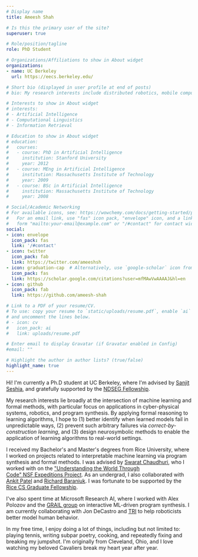 ```yaml
---
# Display name
title: Ameesh Shah

# Is this the primary user of the site?
superuser: true

# Role/position/tagline
role: PhD Student

# Organizations/Affiliations to show in About widget
organizations:
- name: UC Berkeley
  url: https://eecs.berkeley.edu/

# Short bio (displayed in user profile at end of posts)
# bio: My research interests include distributed robotics, mobile computing and programmable matter.

# Interests to show in About widget
# interests:
# - Artificial Intelligence
# - Computational Linguistics
# - Information Retrieval

# Education to show in About widget
# education:
#   courses:
#   - course: PhD in Artificial Intelligence
#     institution: Stanford University
#     year: 2012
#   - course: MEng in Artificial Intelligence
#     institution: Massachusetts Institute of Technology
#     year: 2009
#   - course: BSc in Artificial Intelligence
#     institution: Massachusetts Institute of Technology
#     year: 2008

# Social/Academic Networking
# For available icons, see: https://wowchemy.com/docs/getting-started/page-builder/#icons
#   For an email link, use "fas" icon pack, "envelope" icon, and a link in the
#   form "mailto:your-email@example.com" or "/#contact" for contact widget.
social:
- icon: envelope
  icon_pack: fas
  link: '/#contact'
- icon: twitter
  icon_pack: fab
  link: https://twitter.com/ameeshsh
- icon: graduation-cap  # Alternatively, use `google-scholar` icon from `ai` icon pack
  icon_pack: fas
  link: https://scholar.google.com/citations?user=mfMAwVwAAAAJ&hl=en
- icon: github
  icon_pack: fab
  link: https://github.com/ameesh-shah

# Link to a PDF of your resume/CV.
# To use: copy your resume to `static/uploads/resume.pdf`, enable `ai` icons in `params.toml`, 
# and uncomment the lines below.
# - icon: cv
#   icon_pack: ai
#   link: uploads/resume.pdf

# Enter email to display Gravatar (if Gravatar enabled in Config)
#email: ""

# Highlight the author in author lists? (true/false)
highlight_name: true
---
```


Hi! I'm currently a Ph.D student at UC Berkeley, where I'm advised by [Sanjit Seshia](https://people.eecs.berkeley.edu/~sseshia/), and gratefully supported by the [NDSEG Fellowship](https://ndseg.sysplus.com/).

My research interests lie broadly at the intersection of machine learning and formal methods, with particular focus on applications in cyber-physical systems, robotics, and program synthesis. By applying formal reasoning to learning algorithms, I hope to (1) better identify when learned models fail in unpredictable ways, (2) prevent such arbitrary failures via _correct-by-construction learning_, and (3) design neurosymbolic methods to enable the application of learning algorithms to real-world settings.

I received my Bachelor's and Master's degrees from Rice University, where I worked on projects related to interpretable machine learning via program synthesis and formal methods. I was advised by [Swarat Chaudhuri](https://www.cs.utexas.edu/~swarat/), who I worked with on the ["Understanding the World Through Code" NSF Expeditions Project](http://www.neurosymbolic.org/kickoff.html). As an undergrad, I also collaborated with [Ankit Patel](https://ankitlab.co/) and [Richard Baraniuk](https://richb.rice.edu/). I was fortunate to be supported by the [Rice CS Graduate Fellowship](https://csweb.rice.edu/academics/undergraduate-programs/advising/fifth-year-masters).

I've also spent time at Microsoft Research AI, where I worked with Alex Polozov and the [GRAIL group](https://www.microsoft.com/en-us/research/group/grounded-reasoning-and-interactive-learning-grail/) on interactive ML-driven program synthesis. I am currently collaborating with Jon DeCastro and [TRI](https://www.tri.global/) to help roboticists better model human behavior.

In my free time, I enjoy doing a lot of things, including but not limited to: playing tennis, writing subpar poetry, cooking, and repeatedly fixing and breaking my jumpshot. I'm originally from Cleveland, Ohio, and I love watching my beloved Cavaliers break my heart year after year.
